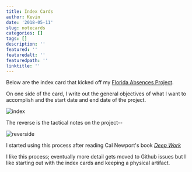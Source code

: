 ```yaml
---
title: Index Cards
author: Kevin
date: '2018-05-11'
slug: notecards
categories: []
tags: []
description: ''
featured: ''
featuredalt: ''
featuredpath: ''
linktitle: ''
---
```


Below are the index card that kicked off my [Florida Absences Project]( https://tidydatabykwg57.shinyapps.io/flabsences/). 

On one side of the card, I write out the general objectives of what I want to accomplish and the start date and end date of the project. 


![index](/img/index-card.jpg)

The reverse is the tactical notes on the project--

![reverside](/img/index-card-backside.jpg)


I started using this process after reading Cal Newport's book [*Deep Work*](http://calnewport.com/books/deep-work/)

I like this process; eventually more detail gets moved to Github issues but I like starting out with the index cards and keeping a physical artifact. 
